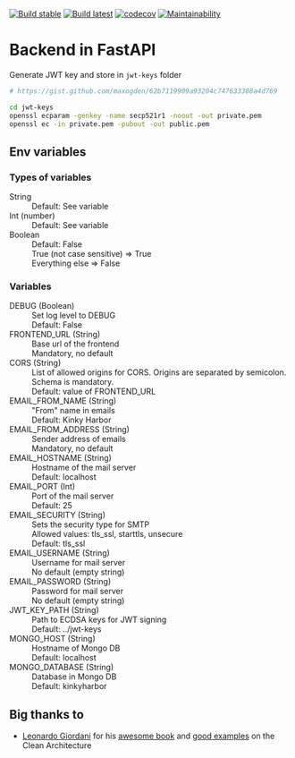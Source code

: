 [![Build stable](https://github.com/KinkyHarbor/kinkyharbor-backend-fastapi/workflows/Build%20stable%20Docker%20image/badge.svg)](https://hub.docker.com/r/kinkyharbor/kinkyharbor-backend-fastapi/tags)
[![Build latest](https://github.com/KinkyHarbor/kinkyharbor-backend-fastapi/workflows/Build%20latest%20Docker%20image/badge.svg)](https://hub.docker.com/r/kinkyharbor/kinkyharbor-backend-fastapi/tags)
[![codecov](https://codecov.io/gh/KinkyHarbor/kinkyharbor-backend-fastapi/branch/development/graph/badge.svg)](https://codecov.io/gh/KinkyHarbor/kinkyharbor-backend-fastapi)
[![Maintainability](https://api.codeclimate.com/v1/badges/135715f257043669493e/maintainability)](https://codeclimate.com/github/KinkyHarbor/kinkyharbor-backend-fastapi/maintainability)

# Backend in FastAPI

Generate JWT key and store in `jwt-keys` folder

```bash
# https://gist.github.com/maxogden/62b7119909a93204c747633308a4d769

cd jwt-keys
openssl ecparam -genkey -name secp521r1 -noout -out private.pem
openssl ec -in private.pem -pubout -out public.pem
```

## Env variables

### Types of variables

<dl>
  <dt>String</dt>
  <dd>Default: See variable</dd>

  <dt>Int (number)</dt>
  <dd>Default: See variable</dd>

  <dt>Boolean</dt>
  <dd>Default: False</dd>
  <dd>True (not case sensitive) => True</dd>
  <dd>Everything else => False</dd>
</dl>

### Variables

<dl>
  <dt>DEBUG (Boolean)</dt>
  <dd>Set log level to DEBUG</dd>
  <dd>Default: False</dd>

  <dt>FRONTEND_URL (String)</dt>
  <dd>Base url of the frontend</dd>
  <dd>Mandatory, no default</dd>

  <dt>CORS (String)</dt>
  <dd>List of allowed origins for CORS. Origins are separated by semicolon. Schema is mandatory.</dd>
  <dd>Default: value of FRONTEND_URL</dd>

  <dt>EMAIL_FROM_NAME (String)</dt>
  <dd>"From" name in emails</dd>
  <dd>Default: Kinky Harbor</dd>

  <dt>EMAIL_FROM_ADDRESS (String)</dt>
  <dd>Sender address of emails</dd>
  <dd>Mandatory, no default</dd>

  <dt>EMAIL_HOSTNAME (String)</dt>
  <dd>Hostname of the mail server</dd>
  <dd>Default: localhost</dd>

  <dt>EMAIL_PORT (Int)</dt>
  <dd>Port of the mail server</dd>
  <dd>Default: 25</dd>

  <dt>EMAIL_SECURITY (String)</dt>
  <dd>Sets the security type for SMTP</dd>
  <dd>Allowed values: tls_ssl, starttls, unsecure</dd>
  <dd>Default: tls_ssl</dd>

  <dt>EMAIL_USERNAME (String)</dt>
  <dd>Username for mail server</dd>
  <dd>No default (empty string)</dd>

  <dt>EMAIL_PASSWORD (String)</dt>
  <dd>Password for mail server</dd>
  <dd>No default (empty string)</dd>

  <dt>JWT_KEY_PATH (String)</dt>
  <dd>Path to ECDSA keys for JWT signing</dd>
  <dd>Default: ../jwt-keys</dd>

  <dt>MONGO_HOST (String)</dt>
  <dd>Hostname of Mongo DB</dd>
  <dd>Default: localhost</dd>

  <dt>MONGO_DATABASE (String)</dt>
  <dd>Database in Mongo DB</dd>
  <dd>Default: kinkyharbor</dd>
</dl>

## Big thanks to

- [Leonardo Giordani](https://github.com/lgiordani) for his [awesome book](https://leanpub.com/clean-architectures-in-python) and [good examples](https://github.com/pycabook) on the Clean Architecture

